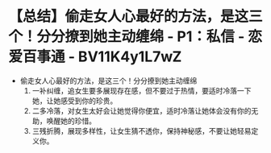 # 【总结】偷走女人心最好的方法，是这三个！分分撩到她主动缠绵 - P1：私信 - 恋爱百事通 - BV11K4y1L7wZ

-   偷走女人心最好的方法，是这三个！分分撩到她主动缠绵
    1.  一补纠缠，追女生要多展现存在感，但不要过于热情，要适时冷落一下她，让她感受到你的珍贵。
    2.  二多冷落，对女生太好会让她觉得你便宜，适时冷落让她体会没有你的无助，唤醒她的珍惜。
    3.  三残折腾，展现多样性，让女生猜不透你，保持神秘感，不要让她轻易定义你。